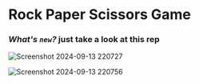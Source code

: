 # Rock Paper Scissors Game

### *What's ``new``?* just take a look at this rep ###
![Screenshot 2024-09-13 220727](https://github.com/user-attachments/assets/ff571408-ef94-4970-93a4-eeae99d9fae1)


![Screenshot 2024-09-13 220756](https://github.com/user-attachments/assets/e8f4cbaf-1c89-4bdd-bd0c-d221fef1a130)





